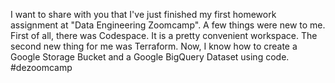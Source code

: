 I want to share with you that I've just finished my first homework assignment at "Data Engineering Zoomcamp". A few things were new to me. First of all, there was Codespace. It is a pretty convenient workspace. The second new thing for me was Terraform. Now, I know how to create a Google Storage Bucket and a Google BigQuery Dataset using code. #dezoomcamp
